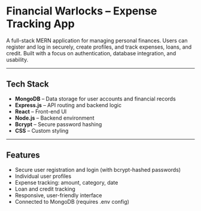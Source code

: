 # Financial Warlocks – Expense Tracking App

A full-stack MERN application for managing personal finances. Users can register and log in securely, create profiles, and track expenses, loans, and credit. Built with a focus on authentication, database integration, and usability.

---

## Tech Stack 

- **MongoDB** – Data storage for user accounts and financial records  
- **Express.js** – API routing and backend logic  
- **React** – Front-end UI  
- **Node.js** – Backend environment  
- **Bcrypt** – Secure password hashing  
- **CSS** – Custom styling

---

## Features 

- Secure user registration and login (with bcrypt-hashed passwords)  
- Individual user profiles  
- Expense tracking: amount, category, date  
- Loan and credit tracking  
- Responsive, user-friendly interface  
- Connected to MongoDB (requires .env config)
